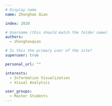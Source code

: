 ```yaml
---
# Display name
name: Zhonghao Qian

index: 2020

# Username (this should match the folder name)
authors:
  - zhonghaoqian

# Is this the primary user of the site?
superuser: true

personal_url: ""

interests:
  - Information Visualization
  - Visual Analytics

user_groups:
  - Master Students
---
```

